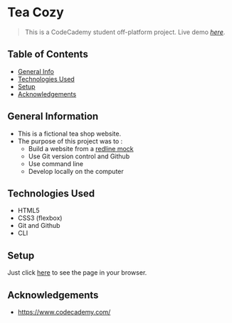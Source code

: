 # Tea Cozy
> This is a CodeCademy student off-platform project. 
> Live demo [_here_](https://flohallet.github.io/teaCozy/). <!-- If you have the project hosted somewhere, include the link here. -->

## Table of Contents
* [General Info](#general-information)
* [Technologies Used](#technologies-used)
* [Setup](#setup)
* [Acknowledgements](#acknowledgements)


## General Information
- This is a fictional tea shop website.
- The purpose of this project was to :
    - Build a website from a [redline mock](https://content.codecademy.com/courses/freelance-1/unit-4/img-tea-cozy-redline.jpg)
    - Use Git version control and Github
    - Use command line
    - Develop locally on the computer


## Technologies Used
- HTML5
- CSS3 (flexbox)
- Git and Github
- CLI


## Setup
Just click [here](https://flohallet.github.io/teaCozy/) to see the page in your browser.


## Acknowledgements
- https://www.codecademy.com/